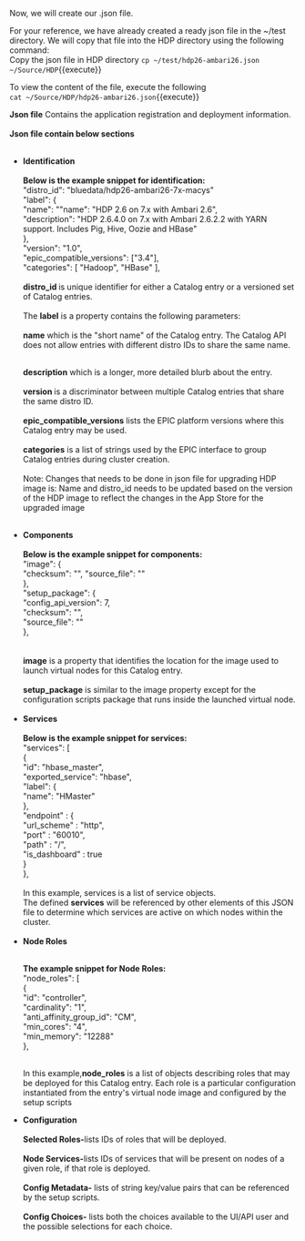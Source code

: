 Now, we will create our .json file.<br>

For your reference, we have already created a ready json file in the ~/test directory. We will copy that file into the HDP directory using the following command:
<br>
Copy the json file in HDP directory
`cp ~/test/hdp26-ambari26.json ~/Source/HDP`{{execute}}

To view the content of the file, execute the following
<br>`cat ~/Source/HDP/hdp26-ambari26.json`{{execute}}

<b>Json file</b> Contains the application registration and deployment information.<br>
<br>
<strong>Json file contain below sections<br></strong>
<br>
<ul>
  
<li><strong>Identification</strong></li>
<br>
<b>Below is the example snippet for identification:</b>
<br>
"distro_id": "bluedata/hdp26-ambari26-7x-macys"<br>
"label": {<br>
  "name": ""name": "HDP 2.6 on 7.x with Ambari 2.6",<br>
  "description": "HDP 2.6.4.0 on 7.x with Ambari 2.6.2.2 with YARN support. Includes Pig, Hive, Oozie and HBase"<br>
  },<br>
"version": "1.0",<br>
"epic_compatible_versions": ["3.4"],<br>
"categories": [ "Hadoop", "HBase" ],<br>

<br>
<strong>distro_id </strong> is unique identifier for either a Catalog entry or a versioned set of Catalog entries.
<br>
<br>The <strong>label</strong> is a property contains the following parameters:<br>
<br>
<strong>name</strong> which is the "short name" of the Catalog entry. The Catalog API does not allow entries with different distro IDs to share the same name.

<br><strong>description</strong> which is a longer, more detailed blurb about the entry.
<br>
<br><strong>version </strong>is a discriminator between multiple Catalog entries that share the same distro ID.
<br>
<br><strong>epic_compatible_versions</strong> lists the EPIC platform versions where this Catalog entry may be used.
<br>
<br><strong>categories</strong> is a list of strings used by the EPIC interface to group Catalog entries during cluster creation.
<br>
<br>Note: Changes that needs to be done in json file for upgrading HDP image is:
Name and distro_id needs to be updated  based on the version of the HDP
image to reflect the changes in the App Store for the upgraded image<br>

<br>
<li><strong>Components</strong></li>
<br>
<b>Below is the example snippet for components:</b>
<br>
"image": {<br>
 "checksum": "",
        "source_file": ""<br>
},<br>
"setup_package": {<br>
  "config_api_version": 7,
       <br> "checksum": "",
     <br>   "source_file": ""<br>
},<br>
<br>
<br><strong>image</strong>  is a property that identifies the location for the image used to launch virtual nodes for this Catalog entry. 
<br>
<br><strong>setup_package</strong>  is similar to the image property except for the configuration scripts package that runs inside the launched virtual node.

<br>
<br>
<li><strong>Services</strong></li><br>
<b>Below is the example snippet for services:</b>
<br>
"services": [<br>
  {<br>
    "id": "hbase_master",<br>
    "exported_service": "hbase",<br>
    "label": {<br>
      "name": "HMaster"<br>
      },<br>
    "endpoint" : {<br>
      "url_scheme" : "http",<br>
      "port" : "60010",<br>
      "path" : "/",<br>
      "is_dashboard" : true<br>
      }<br>
    },<br>
    
   <br>
  In this example, services is a list of service objects.
<br>The defined <strong>services</strong> will be referenced by other elements of this JSON file to determine which services are active on which nodes  within the cluster. <br>
<br>
<li><strong>Node Roles</strong></li>

<br><b>The example snippet for Node Roles:</b>
<br>
"node_roles": [<br>
  {<br>
    "id": "controller",<br>
    "cardinality": "1",<br>
    "anti_affinity_group_id": "CM",<br>
    "min_cores": "4",<br>
    "min_memory": "12288"<br>
  },<br>
  <br>
  
  In this example,<strong>node_roles</strong>  is a list of objects describing roles that may be deployed for this Catalog entry. Each role is a particular configuration instantiated from the entry's virtual node image and configured by the setup scripts<br>
<li><strong>Configuration</strong></li>
<br>
  <strong>Selected Roles-</strong>lists IDs of roles that will be deployed.<br>
  <br>
  <strong>Node Services-</strong>lists IDs of services that will be present on nodes of a given role, if that role is deployed.<br>
  <br>
  <strong>Config Metadata-</strong> lists of string key/value pairs that can be referenced by the setup scripts.<br>
  <br>
 <strong>Config Choices-</strong> lists both the choices available to the UI/API user and the possible selections for each choice.<br>
</ul>
